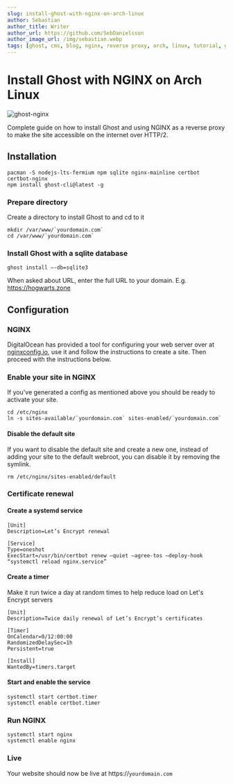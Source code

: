 ```yaml
---
slug: install-ghost-with-nginx-on-arch-linux
author: Sebastian
author_title: Writer
author_url: https://github.com/SebDanielsson
author_image_url: /img/sebastian.webp
tags: [ghost, cms, blog, nginx, reverse proxy, arch, linux, tutorial, guide]
---
```


# Install Ghost with NGINX on Arch Linux

![ghost-nginx](/img/ghost-nginx.webp)

Complete guide on how to install Ghost and using NGINX as a reverse proxy to make the site accessible on the internet over HTTP/2.

<!--truncate-->

## Installation
```shell
pacman -S nodejs-lts-fermium npm sqlite nginx-mainline certbot certbot-nginx
npm install ghost-cli@latest -g
```

### Prepare directory
Create a directory to install Ghost to and cd to it
```shell
mkdir /var/www/`yourdomain.com`
cd /var/www/`yourdomain.com`
```

### Install Ghost with a sqlite database
```shell
ghost install —-db=sqlite3
```

When asked about URL, enter the full URL to your domain. E.g. https://hogwarts.zone

## Configuration

### NGINX
DigitalOcean has provided a tool for configuring your web server over at 
[nginxconfig.io](https://nginxconfig.io), use it and follow the instructions to create a site. Then proceed with the instructions below.

### Enable your site in NGINX
If you've generated a config as mentioned above you should be ready to activate your site.
```shell
cd /etc/nginx
ln -s sites-available/`yourdomain.com` sites-enabled/`yourdomain.com`
```

#### Disable the default site
If you want to disable the default site and create a new one, instead of adding your site to the default webroot, you can disable it by removing the symlink.
```shell
rm /etc/nginx/sites-enabled/default
```

### Certificate renewal

#### Create a systemd service
```title="/etc/systemd/system/certbot.service"
[Unit]
Description=Let’s Encrypt renewal

[Service]
Type=oneshot
ExecStart=/usr/bin/certbot renew —quiet —agree-tos —deploy-hook “systemctl reload nginx.service”
```

#### Create a timer
Make it run twice a day at random times to help reduce load on Let's Encrypt servers
```title="/etc/systemd/system/certbot.timer"
[Unit]
Description=Twice daily renewal of Let’s Encrypt’s certificates

[Timer]
OnCalendar=0/12:00:00
RandomizedDelaySec=1h
Persistent=true

[Install]
WantedBy=timers.target
```

#### Start and enable the service
```shell
systemctl start certbot.timer
systemctl enable certbot.timer
```

### Run NGINX
```shell
systemctl start nginx
systemctl enable nginx
```

### Live
Your website should now be live at https://`yourdomain.com`
